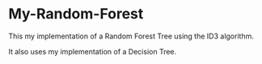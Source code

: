 # My-Random-Forest
This my implementation of a Random Forest Tree using the ID3 algorithm.

It also uses my implementation of a Decision Tree.
